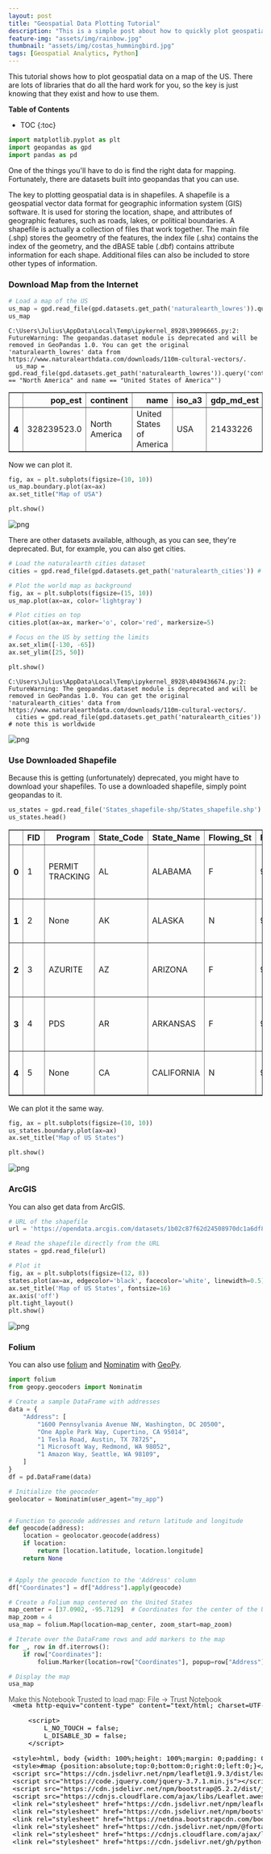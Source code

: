 ```yaml
---
layout: post
title: "Geospatial Data Plotting Tutorial"
description: "This is a simple post about how to quickly plot geospatial data"
feature-img: "assets/img/rainbow.jpg"
thumbnail: "assets/img/costas_hummingbird.jpg"
tags: [Geospatial Analytics, Python]
---
```


This tutorial shows how to plot geospatial data on a map of the US. There are lots of libraries that do all the hard work for you, so the key is just knowing that they exist and how to use them.

<b>Table of Contents</b>
* TOC
{:toc}


```python
import matplotlib.pyplot as plt
import geopandas as gpd
import pandas as pd
```

One of the things you'll have to do is find the right data for mapping. Fortunately, there are datasets built into geopandas that you can use.

The key to plotting geospatial data is in shapefiles. A shapefile is a geospatial vector data format for geographic information system (GIS) software. It is used for storing the location, shape, and attributes of geographic features, such as roads, lakes, or political boundaries. A shapefile is actually a collection of files that work together. The main file (.shp) stores the geometry of the features, the index file (.shx) contains the index of the geometry, and the dBASE table (.dbf) contains attribute information for each shape. Additional files can also be included to store other types of information.

### Download Map from the Internet


```python
# Load a map of the US
us_map = gpd.read_file(gpd.datasets.get_path('naturalearth_lowres')).query('continent == "North America" and name == "United States of America"')
us_map
```

    C:\Users\Julius\AppData\Local\Temp\ipykernel_8928\39096665.py:2: FutureWarning: The geopandas.dataset module is deprecated and will be removed in GeoPandas 1.0. You can get the original 'naturalearth_lowres' data from https://www.naturalearthdata.com/downloads/110m-cultural-vectors/.
      us_map = gpd.read_file(gpd.datasets.get_path('naturalearth_lowres')).query('continent == "North America" and name == "United States of America"')
    




<div>
<style scoped>
    .dataframe tbody tr th:only-of-type {
        vertical-align: middle;
    }

    .dataframe tbody tr th {
        vertical-align: top;
    }

    .dataframe thead th {
        text-align: right;
    }
</style>
<table border="1" class="dataframe">
  <thead>
    <tr style="text-align: right;">
      <th></th>
      <th>pop_est</th>
      <th>continent</th>
      <th>name</th>
      <th>iso_a3</th>
      <th>gdp_md_est</th>
      <th>geometry</th>
    </tr>
  </thead>
  <tbody>
    <tr>
      <th>4</th>
      <td>328239523.0</td>
      <td>North America</td>
      <td>United States of America</td>
      <td>USA</td>
      <td>21433226</td>
      <td>MULTIPOLYGON (((-122.84000 49.00000, -120.0000...</td>
    </tr>
  </tbody>
</table>
</div>



Now we can plot it.


```python
fig, ax = plt.subplots(figsize=(10, 10))
us_map.boundary.plot(ax=ax)
ax.set_title("Map of USA")

plt.show()
```


    
![png]({{site.baseurl}}/2024-04-03-geospatial-data-plotting-tutorial_files/2024-04-03-geospatial-data-plotting-tutorial_7_0.png)
    


There are other datasets available, although, as you can see, they're deprecated. But, for example, you can also get cities.


```python
# Load the naturalearth cities dataset
cities = gpd.read_file(gpd.datasets.get_path('naturalearth_cities')) # note this is worldwide

# Plot the world map as background
fig, ax = plt.subplots(figsize=(15, 10))
us_map.plot(ax=ax, color='lightgray')

# Plot cities on top
cities.plot(ax=ax, marker='o', color='red', markersize=5)

# Focus on the US by setting the limits
ax.set_xlim([-130, -65])
ax.set_ylim([25, 50])

plt.show()
```

    C:\Users\Julius\AppData\Local\Temp\ipykernel_8928\4049436674.py:2: FutureWarning: The geopandas.dataset module is deprecated and will be removed in GeoPandas 1.0. You can get the original 'naturalearth_cities' data from https://www.naturalearthdata.com/downloads/110m-cultural-vectors/.
      cities = gpd.read_file(gpd.datasets.get_path('naturalearth_cities')) # note this is worldwide
    


    
![png]({{site.baseurl}}/2024-04-03-geospatial-data-plotting-tutorial_files/2024-04-03-geospatial-data-plotting-tutorial_9_1.png)
    


### Use Downloaded Shapefile

Because this is getting (unfortunately) deprecated, you might have to download your shapefiles. To use a downloaded shapefile, simply point geopandas to it.


```python
us_states = gpd.read_file('States_shapefile-shp/States_shapefile.shp')
us_states.head()
```




<div>
<style scoped>
    .dataframe tbody tr th:only-of-type {
        vertical-align: middle;
    }

    .dataframe tbody tr th {
        vertical-align: top;
    }

    .dataframe thead th {
        text-align: right;
    }
</style>
<table border="1" class="dataframe">
  <thead>
    <tr style="text-align: right;">
      <th></th>
      <th>FID</th>
      <th>Program</th>
      <th>State_Code</th>
      <th>State_Name</th>
      <th>Flowing_St</th>
      <th>FID_1</th>
      <th>geometry</th>
    </tr>
  </thead>
  <tbody>
    <tr>
      <th>0</th>
      <td>1</td>
      <td>PERMIT TRACKING</td>
      <td>AL</td>
      <td>ALABAMA</td>
      <td>F</td>
      <td>919</td>
      <td>POLYGON ((-85.07007 31.98070, -85.11515 31.907...</td>
    </tr>
    <tr>
      <th>1</th>
      <td>2</td>
      <td>None</td>
      <td>AK</td>
      <td>ALASKA</td>
      <td>N</td>
      <td>920</td>
      <td>MULTIPOLYGON (((-161.33379 58.73325, -161.3824...</td>
    </tr>
    <tr>
      <th>2</th>
      <td>3</td>
      <td>AZURITE</td>
      <td>AZ</td>
      <td>ARIZONA</td>
      <td>F</td>
      <td>921</td>
      <td>POLYGON ((-114.52063 33.02771, -114.55909 33.0...</td>
    </tr>
    <tr>
      <th>3</th>
      <td>4</td>
      <td>PDS</td>
      <td>AR</td>
      <td>ARKANSAS</td>
      <td>F</td>
      <td>922</td>
      <td>POLYGON ((-94.46169 34.19677, -94.45262 34.508...</td>
    </tr>
    <tr>
      <th>4</th>
      <td>5</td>
      <td>None</td>
      <td>CA</td>
      <td>CALIFORNIA</td>
      <td>N</td>
      <td>923</td>
      <td>MULTIPOLYGON (((-121.66522 38.16929, -121.7823...</td>
    </tr>
  </tbody>
</table>
</div>



We can plot it the same way.


```python
fig, ax = plt.subplots(figsize=(10, 10))
us_states.boundary.plot(ax=ax)
ax.set_title("Map of US States")

plt.show()
```


    
![png]({{site.baseurl}}/2024-04-03-geospatial-data-plotting-tutorial_files/2024-04-03-geospatial-data-plotting-tutorial_14_0.png)
    


### ArcGIS

You can also get data from ArcGIS.


```python
# URL of the shapefile
url = 'https://opendata.arcgis.com/datasets/1b02c87f62d24508970dc1a6df80c98e_0.zip'

# Read the shapefile directly from the URL
states = gpd.read_file(url)

# Plot it
fig, ax = plt.subplots(figsize=(12, 8))
states.plot(ax=ax, edgecolor='black', facecolor='white', linewidth=0.5)
ax.set_title('Map of US States', fontsize=16)
ax.axis('off')
plt.tight_layout()
plt.show()
```


    
![png]({{site.baseurl}}/2024-04-03-geospatial-data-plotting-tutorial_files/2024-04-03-geospatial-data-plotting-tutorial_17_0.png)
    


### Folium

You can also use [folium](https://python-visualization.github.io/folium/latest/) and [Nominatim](https://nominatim.org/) with [GeoPy](https://geopy.readthedocs.io/en/stable/).


```python
import folium
from geopy.geocoders import Nominatim
```


```python
# Create a sample DataFrame with addresses
data = {
    "Address": [
        "1600 Pennsylvania Avenue NW, Washington, DC 20500",
        "One Apple Park Way, Cupertino, CA 95014",
        "1 Tesla Road, Austin, TX 78725",
        "1 Microsoft Way, Redmond, WA 98052",
        "1 Amazon Way, Seattle, WA 98109",
    ]
}
df = pd.DataFrame(data)

# Initialize the geocoder
geolocator = Nominatim(user_agent="my_app")


# Function to geocode addresses and return latitude and longitude
def geocode(address):
    location = geolocator.geocode(address)
    if location:
        return [location.latitude, location.longitude]
    return None


# Apply the geocode function to the 'Address' column
df["Coordinates"] = df["Address"].apply(geocode)

# Create a Folium map centered on the United States
map_center = [37.0902, -95.7129]  # Coordinates for the center of the US
map_zoom = 4
usa_map = folium.Map(location=map_center, zoom_start=map_zoom)

# Iterate over the DataFrame rows and add markers to the map
for _, row in df.iterrows():
    if row["Coordinates"]:
        folium.Marker(location=row["Coordinates"], popup=row["Address"]).add_to(usa_map)

# Display the map
usa_map
```




<div style="width:100%;"><div style="position:relative;width:100%;height:0;padding-bottom:60%;"><span style="color:#565656">Make this Notebook Trusted to load map: File -> Trust Notebook</span><iframe srcdoc="&lt;!DOCTYPE html&gt;
&lt;html&gt;
&lt;head&gt;

    &lt;meta http-equiv=&quot;content-type&quot; content=&quot;text/html; charset=UTF-8&quot; /&gt;

        &lt;script&gt;
            L_NO_TOUCH = false;
            L_DISABLE_3D = false;
        &lt;/script&gt;

    &lt;style&gt;html, body {width: 100%;height: 100%;margin: 0;padding: 0;}&lt;/style&gt;
    &lt;style&gt;#map {position:absolute;top:0;bottom:0;right:0;left:0;}&lt;/style&gt;
    &lt;script src=&quot;https://cdn.jsdelivr.net/npm/leaflet@1.9.3/dist/leaflet.js&quot;&gt;&lt;/script&gt;
    &lt;script src=&quot;https://code.jquery.com/jquery-3.7.1.min.js&quot;&gt;&lt;/script&gt;
    &lt;script src=&quot;https://cdn.jsdelivr.net/npm/bootstrap@5.2.2/dist/js/bootstrap.bundle.min.js&quot;&gt;&lt;/script&gt;
    &lt;script src=&quot;https://cdnjs.cloudflare.com/ajax/libs/Leaflet.awesome-markers/2.0.2/leaflet.awesome-markers.js&quot;&gt;&lt;/script&gt;
    &lt;link rel=&quot;stylesheet&quot; href=&quot;https://cdn.jsdelivr.net/npm/leaflet@1.9.3/dist/leaflet.css&quot;/&gt;
    &lt;link rel=&quot;stylesheet&quot; href=&quot;https://cdn.jsdelivr.net/npm/bootstrap@5.2.2/dist/css/bootstrap.min.css&quot;/&gt;
    &lt;link rel=&quot;stylesheet&quot; href=&quot;https://netdna.bootstrapcdn.com/bootstrap/3.0.0/css/bootstrap.min.css&quot;/&gt;
    &lt;link rel=&quot;stylesheet&quot; href=&quot;https://cdn.jsdelivr.net/npm/@fortawesome/fontawesome-free@6.2.0/css/all.min.css&quot;/&gt;
    &lt;link rel=&quot;stylesheet&quot; href=&quot;https://cdnjs.cloudflare.com/ajax/libs/Leaflet.awesome-markers/2.0.2/leaflet.awesome-markers.css&quot;/&gt;
    &lt;link rel=&quot;stylesheet&quot; href=&quot;https://cdn.jsdelivr.net/gh/python-visualization/folium/folium/templates/leaflet.awesome.rotate.min.css&quot;/&gt;

            &lt;meta name=&quot;viewport&quot; content=&quot;width=device-width,
                initial-scale=1.0, maximum-scale=1.0, user-scalable=no&quot; /&gt;
            &lt;style&gt;
                #map_bbca9871f8989016399e55057840e95c {
                    position: relative;
                    width: 100.0%;
                    height: 100.0%;
                    left: 0.0%;
                    top: 0.0%;
                }
                .leaflet-container { font-size: 1rem; }
            &lt;/style&gt;

&lt;/head&gt;
&lt;body&gt;


            &lt;div class=&quot;folium-map&quot; id=&quot;map_bbca9871f8989016399e55057840e95c&quot; &gt;&lt;/div&gt;

&lt;/body&gt;
&lt;script&gt;


            var map_bbca9871f8989016399e55057840e95c = L.map(
                &quot;map_bbca9871f8989016399e55057840e95c&quot;,
                {
                    center: [37.0902, -95.7129],
                    crs: L.CRS.EPSG3857,
                    zoom: 4,
                    zoomControl: true,
                    preferCanvas: false,
                }
            );





            var tile_layer_cc4855f2497b4cb70d55ba83c21e5b31 = L.tileLayer(
                &quot;https://tile.openstreetmap.org/{z}/{x}/{y}.png&quot;,
                {&quot;attribution&quot;: &quot;\u0026copy; \u003ca href=\&quot;https://www.openstreetmap.org/copyright\&quot;\u003eOpenStreetMap\u003c/a\u003e contributors&quot;, &quot;detectRetina&quot;: false, &quot;maxNativeZoom&quot;: 19, &quot;maxZoom&quot;: 19, &quot;minZoom&quot;: 0, &quot;noWrap&quot;: false, &quot;opacity&quot;: 1, &quot;subdomains&quot;: &quot;abc&quot;, &quot;tms&quot;: false}
            );


            tile_layer_cc4855f2497b4cb70d55ba83c21e5b31.addTo(map_bbca9871f8989016399e55057840e95c);


            var marker_51be92cdc6234b02a49e734ed01a1815 = L.marker(
                [38.897699700000004, -77.03655315],
                {}
            ).addTo(map_bbca9871f8989016399e55057840e95c);


        var popup_918f53d7e9d408ae4c7002928d4a140b = L.popup({&quot;maxWidth&quot;: &quot;100%&quot;});



                var html_948f72f860e396d2a17b7b207bb48fab = $(`&lt;div id=&quot;html_948f72f860e396d2a17b7b207bb48fab&quot; style=&quot;width: 100.0%; height: 100.0%;&quot;&gt;1600 Pennsylvania Avenue NW, Washington, DC 20500&lt;/div&gt;`)[0];
                popup_918f53d7e9d408ae4c7002928d4a140b.setContent(html_948f72f860e396d2a17b7b207bb48fab);



        marker_51be92cdc6234b02a49e734ed01a1815.bindPopup(popup_918f53d7e9d408ae4c7002928d4a140b)
        ;




            var marker_d04f75af40ed8cc743761e3dd4d736ab = L.marker(
                [30.2229058, -97.61874768293302],
                {}
            ).addTo(map_bbca9871f8989016399e55057840e95c);


        var popup_0e8060814106ffd2676ac2d6113f9c23 = L.popup({&quot;maxWidth&quot;: &quot;100%&quot;});



                var html_9f5998369c90261ad54ac72b616e1c44 = $(`&lt;div id=&quot;html_9f5998369c90261ad54ac72b616e1c44&quot; style=&quot;width: 100.0%; height: 100.0%;&quot;&gt;1 Tesla Road, Austin, TX 78725&lt;/div&gt;`)[0];
                popup_0e8060814106ffd2676ac2d6113f9c23.setContent(html_9f5998369c90261ad54ac72b616e1c44);



        marker_d04f75af40ed8cc743761e3dd4d736ab.bindPopup(popup_0e8060814106ffd2676ac2d6113f9c23)
        ;




            var marker_bb7a5ec29ed6a4ae439ae70f0678ba64 = L.marker(
                [47.6411346, -122.12676761148089],
                {}
            ).addTo(map_bbca9871f8989016399e55057840e95c);


        var popup_534741df466fd44f15ca17842cc0eddc = L.popup({&quot;maxWidth&quot;: &quot;100%&quot;});



                var html_64817f622236557387236e61b710e32a = $(`&lt;div id=&quot;html_64817f622236557387236e61b710e32a&quot; style=&quot;width: 100.0%; height: 100.0%;&quot;&gt;1 Microsoft Way, Redmond, WA 98052&lt;/div&gt;`)[0];
                popup_534741df466fd44f15ca17842cc0eddc.setContent(html_64817f622236557387236e61b710e32a);



        marker_bb7a5ec29ed6a4ae439ae70f0678ba64.bindPopup(popup_534741df466fd44f15ca17842cc0eddc)
        ;



&lt;/script&gt;
&lt;/html&gt;" style="position:absolute;width:100%;height:100%;left:0;top:0;border:none !important;" allowfullscreen webkitallowfullscreen mozallowfullscreen></iframe></div></div>



### Contextily

Another option is to use [contextily](https://contextily.readthedocs.io/en/latest/).


```python
import contextily as ctx

# Ensure the CRS is compatible with web tile services
us_states_crs = us_states.to_crs(epsg=3857)

ax = us_states_crs.plot(figsize=(10, 10), alpha=0.5, edgecolor='k')
ctx.add_basemap(ax)
plt.show()

```


    
![png]({{site.baseurl}}/2024-04-03-geospatial-data-plotting-tutorial_files/2024-04-03-geospatial-data-plotting-tutorial_24_0.png)
    

